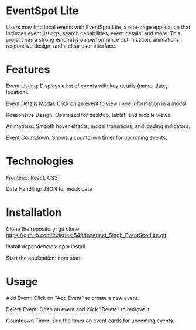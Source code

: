 # EventSpot Lite

Users may find local events with EventSpot Lite, a one-page application that includes event listings, search capabilities, event details, and more.
This project has a strong emphasis on performance optimization, animations, responsive design, and a clear user interface.

# Features
Event Listing: Displays a list of events with key details (name, date, location).

Event Details Modal: Click on an event to view more information in a modal.

Responsive Design: Optimized for desktop, tablet, and mobile views.

Animations: Smooth hover effects, modal transitions, and loading indicators.

Event Countdown: Shows a countdown timer for upcoming events.

# Technologies
Frontend: React, CSS

Data Handling: JSON for mock data

# Installation
Clone the repository: git clone https://github.com/inderjeet549/Inderjeet_Singh_EventSpotLite.git

Install dependencies: npm install

Start the application: npm start

# Usage
Add Event: Click on "Add Event" to create a new event.

Delete Event: Open an event and click "Delete" to remove it.

Countdown Timer: See the timer on event cards for upcoming events.
